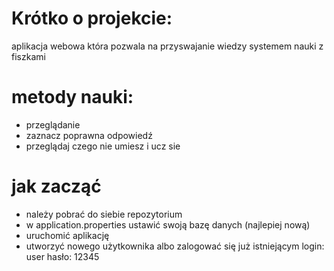 # Krótko o projekcie:
aplikacja webowa która pozwala na przyswajanie wiedzy systemem nauki z fiszkami

# metody nauki:
- przeglądanie
- zaznacz poprawna odpowiedź
- przeglądaj czego nie umiesz i ucz sie

# jak zacząć
- należy pobrać do siebie repozytorium
- w application.properties ustawić swoją bazę danych (najlepiej nową)
- uruchomić aplikację
- utworzyć nowego użytkownika albo zalogować się już istniejącym
  login: user
  hasło: 12345
